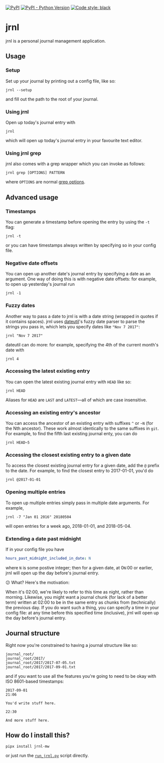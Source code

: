 [![PyPI](https://img.shields.io/pypi/v/jrnl-mw.svg)](https://pypi.org/project/jrnl-mw/)
[![PyPI - Python Version](https://img.shields.io/pypi/pyversions/jrnl-mw.svg)](https://pypi.org/project/jrnl-mw/)
[![Code style: black](https://img.shields.io/badge/code%20style-black-000000.svg)](https://github.com/psf/black)


# jrnl

jrnl is a personal journal management application.

## Usage

### Setup

Set up your journal by printing out a config file, like so:

```
jrnl --setup
```

and fill out the path to the root of your journal.

### Using jrnl

Open up today's journal entry with

```
jrnl
```

which will open up today's journal entry in your favourite text editor.

### Using jrnl grep

jrnl also comes with a grep wrapper which you can invoke as follows:

```
jrnl grep [OPTIONS] PATTERN
```

where `OPTIONS` are normal [grep
options](http://man7.org/linux/man-pages/man1/grep.1.html).

## Advanced usage

### Timestamps

You can generate a timestamp before opening the entry by using the `-t` flag:

```
jrnl -t
```

or you can have timestamps always written by specifying so in your config file.

### Negative date offsets

You can open up another date's journal entry by specifying a date as an
argument. One way of doing this is with negative date offsets: for
example, to open up yesterday's journal run

```
jrnl -1
```

### Fuzzy dates

Another way to pass a date to jrnl is with a date string (wrapped in
quotes if it contains spaces). jrnl uses
[dateutil](https://github.com/dateutil/dateutil/)'s fuzzy date parser to
parse the strings you pass in, which lets you specify dates like ``"Nov
7 2017"``:

```
jrnl "Nov 7 2017"
```

dateutil can do more: for example, specifying the 4th of the current
month's date with

```
jrnl 4
```

### Accessing the latest existing entry

You can open the latest existing journal entry with `HEAD` like so:

```
jrnl HEAD
```

Aliases for `HEAD` are `LAST` and `LATEST`—all of which are case
insensitive.

### Accessing an existing entry's ancestor

You can access the ancestor of an existing entry with suffixes `^` or
`~N` (for the Nth ancestor). These work almost identically to the same
suffixes in `git`. For example, to find the fifth last existing journal
enty, you can do

```
jrnl HEAD~5
```

### Accessing the closest existing entry to a given date

To access the closest existing journal entry for a given date, add the
`@` prefix to the date. For example, to find the closest entry to
2017-01-01, you'd do

```
jrnl @2017-01-01
```

### Opening multiple entries

To open up multiple entries simply pass in multiple date arguments. For
example,

```
jrnl -7 "Jan 01 2016" 20180504
```

will open entries for a week ago, 2018-01-01, and 2018-05-04.

### Extending a date past midnight

If in your config file you have

```yaml
hours_past_midnight_included_in_date: N
```

where `N` is some postive integer; then for a given date, at 0`N`:00 or
earlier, jrnl will open up the day before's journal entry.

:confused: What? Here's the motivation:

When it's 02:00, we're likely to refer to this time as night, rather
than morning. Likewise, you might want a journal chunk (for lack of a
better term) written at 02:00 to be in the same entry as chunks from
(technically) the previous day. If you do want such a thing, you can
specify a time in your config file: at any time before this specified
time (inclusive), jrnl will open up the day before's journal entry.

## Journal structure

Right now you're constrained to having a journal structure like so:

```
journal_root/
journal_root/2017/
journal_root/2017/2017-07-05.txt
journal_root/2017/2017-09-01.txt
```

and if you want to use all the features you're going to need to be okay
with ISO 8601-based timestamps:

```
2017-09-01
21:06

You'd write stuff here.

22:30

And more stuff here.
```

## How do I install this?

```
pipx install jrnl-mw
```

or just run the [`run_jrnl.py`](run_jrnl.py) script directly.
